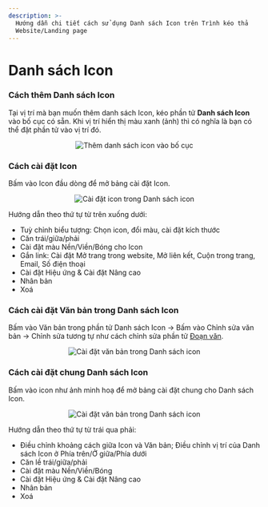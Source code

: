 ```yaml
---
description: >-
  Hướng dẫn chi tiết cách sử dụng Danh sách Icon trên Trình kéo thả
  Website/Landing page
---
```


# Danh sách Icon

### Cách thêm Danh sách Icon[​](https://tempi.vn/huong-dan/cac-thanh-phan-co-ban-tren-tempi/phan-tu/danh-sach-icon/#c%C3%A1ch-th%C3%AAm-danh-s%C3%A1ch-icon) <a href="#cach-them-danh-sach-icon" id="cach-them-danh-sach-icon"></a>

Tại vị trí mà bạn muốn thêm danh sách Icon, kéo phần tử **Danh sách Icon** vào bố cục có sẵn. Khi vị trí hiển thị màu xanh (ảnh) thì có nghĩa là bạn có thể đặt phần tử vào vị trí đó.

<div align="center"><img src="https://lh3.googleusercontent.com/2EBGMk4ScZM2o72qjeRblF65Lr4bi85xBDWyfr0m9r75h094Qn715IQgzYrABokQyRMKcOnnxVKnAkxYUBklQjlkQDe7vGCC=rw-w2304" alt="Thêm danh sách icon vào bố cục"></div>



### Cách cài đặt Icon[​](https://tempi.vn/huong-dan/cac-thanh-phan-co-ban-tren-tempi/phan-tu/danh-sach-icon/#c%C3%A1ch-c%C3%A0i-%C4%91%E1%BA%B7t-icon) <a href="#cach-cai-dat-icon" id="cach-cai-dat-icon"></a>

Bấm vào Icon đầu dòng để mở bảng cài đặt Icon.

<div align="center"><img src="https://lh3.googleusercontent.com/lE35ZidxxOI2WAQ4UQ8y3YBYmUystBpPYkjgQ37_XeXWW77_qVvkRJQLJ98KlKdYlO6cudR_jjA9wl2it8vXpK7NQT9GYtNo=rw-w1292" alt="Cài đặt icon trong Danh sách icon"></div>



Hướng dẫn theo thứ tự từ trên xuống dưới:

* Tuỳ chỉnh biểu tượng: Chọn icon, đổi màu, cài đặt kích thước
* Căn trái/giữa/phải
* Cài đặt màu Nền/Viền/Bóng cho Icon
* Gắn link: Cài đặt Mở trang trong website, Mở liên kết, Cuộn trong trang, Email, Số điện thoại
* Cài đặt Hiệu ứng & Cài đặt Nâng cao
* Nhân bản
* Xoá

### Cách cài đặt Văn bản trong Danh sách Icon[​](https://tempi.vn/huong-dan/cac-thanh-phan-co-ban-tren-tempi/phan-tu/danh-sach-icon/#c%C3%A1ch-c%C3%A0i-%C4%91%E1%BA%B7t-v%C4%83n-b%E1%BA%A3n-trong-danh-s%C3%A1ch-icon) <a href="#cach-cai-dat-van-ban-trong-danh-sach-icon" id="cach-cai-dat-van-ban-trong-danh-sach-icon"></a>

Bấm vào Văn bản trong phần tử Danh sách Icon -> Bấm vào Chỉnh sửa văn bản -> Chỉnh sửa tương tự như cách chỉnh sửa phần tử [Đoạn văn](https://tempi.vn/huong-dan/cac-thanh-phan-co-ban-tren-tempi/phan-tu/danh-sach-icon/doan-van).



<div align="center"><img src="https://lh3.googleusercontent.com/cep8CV766Typp9Od2yZXw-Jc8asXyW-nZvxkLGOHpIR94MwzE-OmGyacwWCkCxtSFQtzFGStAwexuFXSheHbJ4P6rNxE6I_5=rw-w1314" alt="Cài đặt văn bản trong Danh sách icon"></div>



### Cách cài đặt chung Danh sách Icon[​](https://tempi.vn/huong-dan/cac-thanh-phan-co-ban-tren-tempi/phan-tu/danh-sach-icon/#c%C3%A1ch-c%C3%A0i-%C4%91%E1%BA%B7t-chung-danh-s%C3%A1ch-icon) <a href="#cach-cai-dat-chung-danh-sach-icon" id="cach-cai-dat-chung-danh-sach-icon"></a>

Bấm vào icon như ảnh minh hoạ để mở bảng cài đặt chung cho Danh sách Icon.



<div align="center"><img src="https://lh3.googleusercontent.com/R6T0rHZK088nY8CZjAIL8a8witGTaGVBF_XnjLg8Vz61uObp6rdq8srsbZZeiYPONFPHWFYx8dh7I_sCQoh5MW3T291IcXiH=rw-w1528" alt="Cài đặt văn bản trong Danh sách icon"></div>



Hướng dẫn theo thứ tự từ trái qua phải:

* Điều chỉnh khoảng cách giữa Icon và Văn bản; Điều chỉnh vị trí của Danh sách Icon ở Phía trên/Ở giữa/Phía dưới
* Căn lề trái/giữa/phải
* Cài đặt màu Nền/Viền/Bóng
* Cài đặt Hiệu ứng & Cài đặt Nâng cao
* Nhân bản
* Xoá
